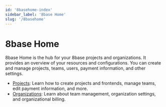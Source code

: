 ```yaml
---
id: '8basehome-index'
sidebar_label: '8base Home'
slug: '/8basehome'
---
```

# 8base Home

8base Home is the hub for your 8base projects and organizations. It provides an overview of your resources and configurations. You can create and manage projects, teams, users, payment information, and other settings. 

- [Projects](./projects/projects-index.md): Learn how to create projects and frontends, manage teams, edit payment information, and more.    
- [Organizations](./organizations/organizations-index.md): Learn about team management, organization settings, and organizational billing.
